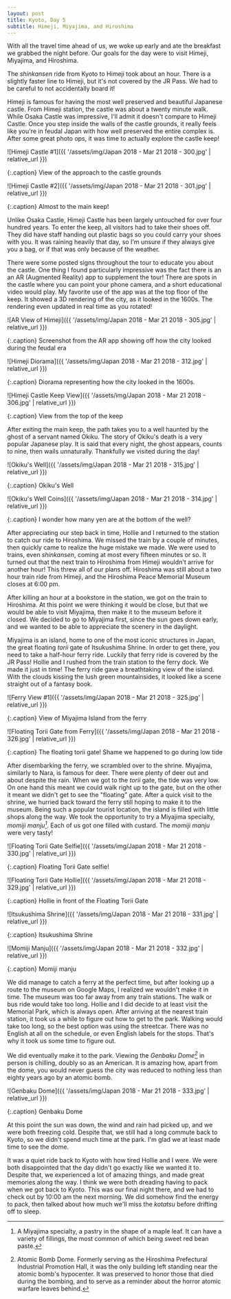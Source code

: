 ```yaml
---
layout: post
title: Kyoto, Day 5
subtitle: Himeji, Miyajima, and Hiroshima
---
```


With all the travel time ahead of us, we woke up early and ate the breakfast we grabbed the night before. Our goals for the day were to visit Himeji, Miyajima, and Hiroshima.

The _shinkansen_ ride from Kyoto to Himeji took about an hour. There is a slightly faster line to Himeji, but it's not covered by the JR Pass. We had to be careful to not accidentally board it!

Himeji is famous for having the most well preserved and beautiful Japanese castle. From Himeji station, the castle was about a twenty minute walk. While Osaka Castle was impressive, I'll admit it doesn't compare to Himeji Castle. Once you step inside the walls of the castle grounds, it really feels like you're in feudal Japan with how well preserved the entire complex is. After some great photo ops, it was time to actually explore the castle keep!

![Himeji Castle #1]({{ '/assets/img/Japan 2018 - Mar 21 2018 - 300.jpg' | relative_url }})

{:.caption}
View of the approach to the castle grounds

![Himeji Castle #2]({{ '/assets/img/Japan 2018 - Mar 21 2018 - 301.jpg' | relative_url }})

{:.caption}
Almost to the main keep!

Unlike Osaka Castle, Himeji Castle has been largely untouched for over four hundred years. To enter the keep, all visitors had to take their shoes off. They did have staff handing out plastic bags so you could carry your shoes with you. It was raining heavily that day, so I'm unsure if they always give you a bag, or if that was only because of the weather.

There were some posted signs throughout the tour to educate you about the castle. One thing I found particularly impressive was the fact there is an an AR (Augmented Reality) app to supplement the tour! There are spots in the castle where you can point your phone camera, and a short educational video would play. My favorite use of the app was at the top floor of the keep. It showed a 3D rendering of the city, as it looked in the 1600s. The rendering even updated in real time as you rotated!

![AR View of Himeji]({{ '/assets/img/Japan 2018 - Mar 21 2018 - 305.jpg' | relative_url }})

{:.caption}
Screenshot from the AR app showing off how the city looked during the feudal era

![Himeji Diorama]({{ '/assets/img/Japan 2018 - Mar 21 2018 - 312.jpg' | relative_url }})

{:.caption}
Diorama representing how the city looked in the 1600s.

![Himeji Castle Keep View]({{ '/assets/img/Japan 2018 - Mar 21 2018 - 306.jpg' | relative_url }})

{:.caption}
View from the top of the keep

After exiting the main keep, the path takes you to a well haunted by the ghost of a servant named Okiku. The story of Okiku's death is a very popular Japanese play. It is said that every night, the ghost appears, counts to nine, then wails unnaturally. Thankfully we visited during the day!

![Okiku's Well]({{ '/assets/img/Japan 2018 - Mar 21 2018 - 315.jpg' | relative_url }})

{:.caption}
Okiku's Well

![Okiku's Well Coins]({{ '/assets/img/Japan 2018 - Mar 21 2018 - 314.jpg' | relative_url }})

{:.caption}
I wonder how many yen are at the bottom of the well?

After appreciating our step back in time, Hollie and I returned to the station to catch our ride to Hiroshima. We missed the train by a couple of minutes, then quickly came to realize the huge mistake we made. We were used to trains, even _shinkansen_, coming at most every fifteen minutes or so. It turned out that the next train to Hiroshima from Himeji wouldn't arrive for another hour! This threw all of our plans off. Hiroshima was still about a two hour train ride from Himeji, and the Hiroshima Peace Memorial Museum closes at 6:00 pm.

After killing an hour at a bookstore in the station, we got on the train to Hiroshima. At this point we were thinking it would be close, but that we would be able to visit Miyajima, then make it to the museum before it closed. We decided to go to Miyajima first, since the sun goes down early, and we wanted to be able to appreciate the scenery in the daylight.

Miyajima is an island, home to one of the most iconic structures in Japan, the great floating _torii_ gate of Itsukushima Shrine. In order to get there, you need to take a half-hour ferry ride. Luckily that ferry ride is covered by the JR Pass! Hollie and I rushed from the train station to the ferry dock. We made it just in time! The ferry ride gave a breathtaking view of the island. With the clouds kissing the lush green mountainsides, it looked like a scene straight out of a fantasy book.

![Ferry View #1]({{ '/assets/img/Japan 2018 - Mar 21 2018 - 325.jpg' | relative_url }})

{:.caption}
View of Miyajima Island from the ferry

![Floating Torii Gate from Ferry]({{ '/assets/img/Japan 2018 - Mar 21 2018 - 326.jpg' | relative_url }})

{:.caption}
The floating torii gate! Shame we happened to go during low tide

After disembarking the ferry, we scrambled over to the shrine. Miyajima, similarly to Nara, is famous for deer. There were plenty of deer out and about despite the rain. When we got to the _torii_ gate, the tide was very low. On one hand this meant we could walk right up to the gate, but on the other it meant we didn't get to see the "floating" gate. After a quick visit to the shrine, we hurried back toward the ferry still hoping to make it to the museum. Being such a popular tourist location, the island is filled with little shops along the way. We took the opportunity to try a Miyajima specialty, _momiji manju[^1]_. Each of us got one filled with custard. The _momiji manju_ were very tasty!

![Floating Torii Gate Selfie]({{ '/assets/img/Japan 2018 - Mar 21 2018 - 330.jpg' | relative_url }})

{:.caption}
Floating Torii Gate selfie!

![Floating Torii Gate Hollie]({{ '/assets/img/Japan 2018 - Mar 21 2018 - 329.jpg' | relative_url }})

{:.caption}
Hollie in front of the Floating Torii Gate

![Itsukushima Shrine]({{ '/assets/img/Japan 2018 - Mar 21 2018 - 331.jpg' | relative_url }})

{:.caption}
Itsukushima Shrine

![Momiji Manju]({{ '/assets/img/Japan 2018 - Mar 21 2018 - 332.jpg' | relative_url }})

{:.caption}
Momiji manju

We did manage to catch a ferry at the perfect time, but after looking up a route to the museum on Google Maps, I realized we wouldn't make it in time. The museum was too far away from any train stations. The walk or bus ride would take too long. Hollie and I did decide to at least visit the Memorial Park, which is always open. After arriving at the nearest train station, it took us a while to figure out how to get to the park. Walking would take too long, so the best option was using the streetcar. There was no English at all on the schedule, or even English labels for the stops. That's why it took us some time to figure out.

We did eventually make it to the park. Viewing the _Genbaku Dome[^2]_ in person is chilling, doubly so as an American. It is amazing how, apart from the dome, you would never guess the city was reduced to nothing less than eighty years ago by an atomic bomb.

![Genbaku Dome]({{ '/assets/img/Japan 2018 - Mar 21 2018 - 333.jpg' | relative_url }})

{:.caption}
Genbaku Dome

At this point the sun was down, the wind and rain had picked up, and we were both freezing cold. Despite that, we still had a long commute back to Kyoto, so we didn't spend much time at the park. I'm glad we at least made time to see the dome.

It was a quiet ride back to Kyoto with how tired Hollie and I were. We were both disappointed that the day didn't go exactly like we wanted it to. Despite that, we experienced a lot of amazing things, and made great memories along the way. I think we were both dreading having to pack when we got back to Kyoto. This was our final night there, and we had to check out by 10:00 am the next morning. We did somehow find the energy to pack, then talked about how much we'll miss the _kotatsu_ before drifting off to sleep.

[^1]: A Miyajima specialty, a pastry in the shape of a maple leaf. It can have a variety of fillings, the most common of which being sweet red bean paste.
[^2]: Atomic Bomb Dome. Formerly serving as the Hiroshima Prefectural Industrial Promotion Hall, it was the only building left standing near the atomic bomb's hypocenter. It was preserved to honor those that died during the bombing, and to serve as a reminder about the horror atomic warfare leaves behind.
